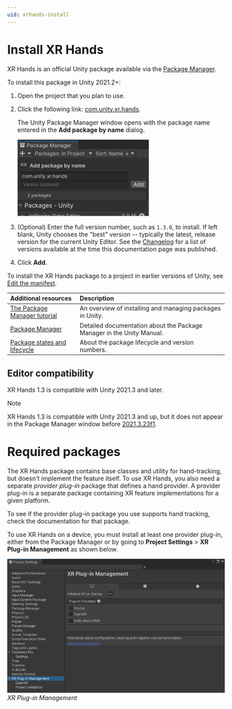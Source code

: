 ```yaml
---
uid: xrhands-install
---
```

# Install XR Hands

XR Hands is an official Unity package available via the [Package Manager](https://learn.unity.com/tutorial/the-package-manager).

To install this package in Unity 2021.2+:

1. Open the project that you plan to use.
2. Click the following link: [com.unity.xr.hands](com.unity3d.kharma:upmpackage/com.unity.xr.hands).

   The Unity Package Manager window opens with the package name entered in the **Add package by name** dialog.

   ![](../images/install.png)

3. (Optional) Enter the full version number, such as `1.3.0`, to install. If left blank, Unity chooses the "best" version -- typically the latest, release version for the current Unity Editor.  See the [Changelog](xref:xrhands-changelog) for a list of versions available at the time this documentation page was published.
4. Click **Add**.

To install the XR Hands package to a project in earlier versions of Unity, see [Edit the manifest](xref:xrhands-edit-your-project-manifest).

| Additional resources | Description | 
| :------------------- | :---------- |
| [The Package Manager tutorial](https://learn.unity.com/tutorial/the-package-manager#) | An overview of installing and managing packages in Unity. |
| [Package Manager](xref:upm-ui) | Detailed documentation about the Package Manager in the Unity Manual. |
| [Package states and lifecycle](xref:upm-lifecycle) | About the package lifecycle and version numbers. |

## Editor compatibility

XR Hands 1.3 is compatible with Unity 2021.3 and later.

> [!NOTE]
> XR Hands 1.3 is compatible with Unity 2021.3 and up, but it does not appear in the Package Manager window before [2021.3.23f1](https://unity.com/releases/editor/whats-new/2021.3.23).

# Required packages

The XR Hands package contains base classes and utility for hand-tracking, but doesn't implement the feature itself. To use XR Hands, you also need a separate *provider plug-in* package that defines a hand provider. A provider plug-in is a separate package containing XR feature implementations for a given platform.

To see if the provider plug-in package you use supports hand tracking, check the documentation for that package.

To use XR Hands on a device, you must install at least one provider plug-in, either from the Package Manager or by going to **Project Settings** > **XR Plug-in Management** as shown below.

![The XR Plug-in Management category of the Project Settings window displays an interface for downloading XR Hands provider plug-ins for supported platforms](../images/enable-openxr-plugin.png)<br/>*XR Plug-in Management*
